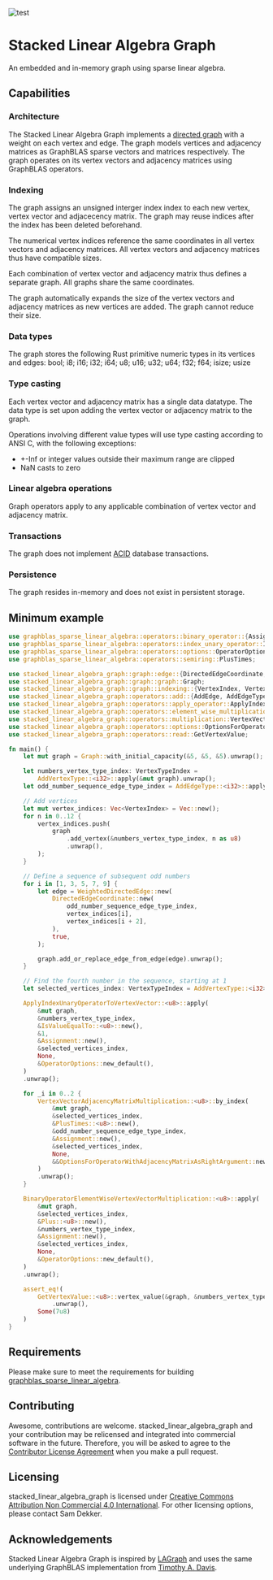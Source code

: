 ![test](https://github.com/code-sam/stacked_linear_algebra_graph/actions/workflows/test_main_branch.yml/badge.svg?branch=main)
# Stacked Linear Algebra Graph
An embedded and in-memory graph using sparse linear algebra.

## Capabilities

### Architecture
The Stacked Linear Algebra Graph implements a [directed graph](https://en.wikipedia.org/wiki/Directed_graph) with a weight on each vertex and edge.
The graph models vertices and adjacency matrices as GraphBLAS sparse vectors and matrices respectively.
The graph operates on its vertex vectors and adjacency matrices using GraphBLAS operators.

### Indexing
The graph assigns an unsigned interger index index to each new vertex, vertex vector and adjacecency matrix. The graph may reuse  indices after the index has been deleted beforehand.

The numerical vertex indices reference the same coordinates in all vertex vectors and adjacency matrices. All vertex vectors and adjacency matrices thus have compatible sizes.

Each combination of vertex vector and adjacency matrix thus defines a separate graph. All graphs share the same coordinates.

The graph automatically expands the size of the vertex vectors and adjacency matrices as new vertices are added. The graph cannot reduce their size.

### Data types
The graph stores the following Rust primitive numeric types in its vertices and edges:
bool; i8; i16; i32; i64; u8; u16; u32; u64; f32; f64; isize; usize

### Type casting
Each vertex vector and adjacency matrix has a single data datatype. The data type is set upon adding the vertex vector or adjacency matrix to the graph.

Operations involving different value types will use type casting according to ANSI C, with the following exceptions:
- +-Inf or integer values outside their maximum range are clipped
- NaN casts to zero

### Linear algebra operations
Graph operators apply to any applicable combination of vertex vector and adjacency matrix.

### Transactions
The graph does not implement [ACID](https://en.wikipedia.org/wiki/ACID) database transactions.

### Persistence
The graph resides in-memory and does not exist in persistent storage.

## Minimum example
```rust
use graphblas_sparse_linear_algebra::operators::binary_operator::{Assignment, Plus};
use graphblas_sparse_linear_algebra::operators::index_unary_operator::IsValueEqualTo;
use graphblas_sparse_linear_algebra::operators::options::OperatorOptions;
use graphblas_sparse_linear_algebra::operators::semiring::PlusTimes;

use stacked_linear_algebra_graph::graph::edge::{DirectedEdgeCoordinate, WeightedDirectedEdge};
use stacked_linear_algebra_graph::graph::graph::Graph;
use stacked_linear_algebra_graph::graph::indexing::{VertexIndex, VertexTypeIndex};
use stacked_linear_algebra_graph::operators::add::{AddEdge, AddEdgeType, AddVertex, AddVertexType};
use stacked_linear_algebra_graph::operators::apply_operator::ApplyIndexUnaryOperatorToVertexVector;
use stacked_linear_algebra_graph::operators::element_wise_multiplication::BinaryOperatorElementWiseVertexVectorMultiplication;
use stacked_linear_algebra_graph::operators::multiplication::VertexVectorAdjacencyMatrixMultiplication;
use stacked_linear_algebra_graph::operators::options::OptionsForOperatorWithAdjacencyMatrixAsRightArgument;
use stacked_linear_algebra_graph::operators::read::GetVertexValue;

fn main() {
    let mut graph = Graph::with_initial_capacity(&5, &5, &5).unwrap();

    let numbers_vertex_type_index: VertexTypeIndex =
        AddVertexType::<i32>::apply(&mut graph).unwrap();
    let odd_number_sequence_edge_type_index = AddEdgeType::<i32>::apply(&mut graph).unwrap();

    // Add vertices
    let mut vertex_indices: Vec<VertexIndex> = Vec::new();
    for n in 0..12 {
        vertex_indices.push(
            graph
                .add_vertex(&numbers_vertex_type_index, n as u8)
                .unwrap(),
        );
    }

    // Define a sequence of subsequent odd numbers
    for i in [1, 3, 5, 7, 9] {
        let edge = WeightedDirectedEdge::new(
            DirectedEdgeCoordinate::new(
                odd_number_sequence_edge_type_index,
                vertex_indices[i],
                vertex_indices[i + 2],
            ),
            true,
        );

        graph.add_or_replace_edge_from_edge(edge).unwrap();
    }

    // Find the fourth number in the sequence, starting at 1
    let selected_vertices_index: VertexTypeIndex = AddVertexType::<i32>::apply(&mut graph).unwrap();

    ApplyIndexUnaryOperatorToVertexVector::<u8>::apply(
        &mut graph,
        &numbers_vertex_type_index,
        &IsValueEqualTo::<u8>::new(),
        &1,
        &Assignment::new(),
        &selected_vertices_index,
        None,
        &OperatorOptions::new_default(),
    )
    .unwrap();

    for _i in 0..2 {
        VertexVectorAdjacencyMatrixMultiplication::<u8>::by_index(
            &mut graph,
            &selected_vertices_index,
            &PlusTimes::<u8>::new(),
            &odd_number_sequence_edge_type_index,
            &Assignment::new(),
            &selected_vertices_index,
            None,
            &&OptionsForOperatorWithAdjacencyMatrixAsRightArgument::new_default(),
        )
        .unwrap();
    }

    BinaryOperatorElementWiseVertexVectorMultiplication::<u8>::apply(
        &mut graph,
        &selected_vertices_index,
        &Plus::<u8>::new(),
        &numbers_vertex_type_index,
        &Assignment::new(),
        &selected_vertices_index,
        None,
        &OperatorOptions::new_default(),
    )
    .unwrap();

    assert_eq!(
        GetVertexValue::<u8>::vertex_value(&graph, &numbers_vertex_type_index, &vertex_indices[7])
            .unwrap(),
        Some(7u8)
    )
}
 ```

## Requirements
Please make sure to meet the requirements for building [graphblas_sparse_linear_algebra](https://crates.io/crates/graphblas_sparse_linear_algebra).

## Contributing
Awesome, contributions are welcome. stacked_linear_algebra_graph and your contribution may be relicensed and integrated into commercial software in the future. Therefore, you will be asked to agree to the [Contributor License Agreement](contributor-license-agreement.md) when you make a pull request.

 ## Licensing
stacked_linear_algebra_graph is licensed under [Creative Commons Attribution Non Commercial 4.0 International](https://creativecommons.org/licenses/by-nc/4.0/legalcode). For other licensing options, please contact Sam Dekker.

## Acknowledgements
Stacked Linear Algebra Graph is inspired by [LAGraph](https://github.com/GraphBLAS/LAGraph) and uses the same underlying GraphBLAS implementation from [Timothy A. Davis](https://github.com/DrTimothyAldenDavis/GraphBLAS).
